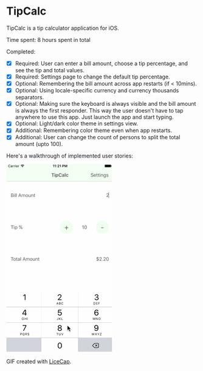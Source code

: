 # TipCalc
TipCalc is a tip calculator application for iOS.

Time spent: 8 hours spent in total

Completed:

 * [x] Required: User can enter a bill amount, choose a tip percentage, and see the tip and total values.
 * [x] Required: Settings page to change the default tip percentage.
 * [x] Optional: Remembering the bill amount across app restarts (if < 10mins).
 * [x] Optional: Using locale-specific currency and currency thousands separators.
 * [x] Optional: Making sure the keyboard is always visible and the bill amount is always the first responder. This way the user doesn't have to tap anywhere to use this app. Just launch the app and start typing.
 * [x] Optional: Light/dark color theme in settings view.
 * [x] Additional: Remembering color theme even when app restarts.
  * [x] Additional: User can change the count of persons to split the total amount (upto 100).
 
Here's a walkthrough of implemented user stories:


![Video Walkthrough](TipCalc.gif)

GIF created with [LiceCap](http://www.cockos.com/licecap/).
